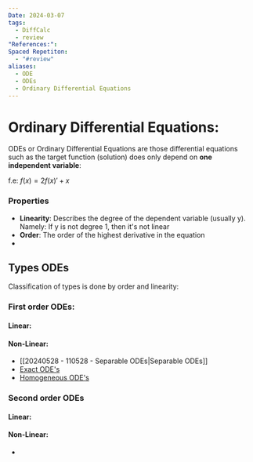 ```yaml
---
Date: 2024-03-07
tags:
  - DiffCalc
  - review
"References:": 
Spaced Repetiton:
  - "#review"
aliases:
  - ODE
  - ODEs
  - Ordinary Differential Equations
---
```

# Ordinary Differential Equations: 

ODEs or Ordinary Differential Equations are those differential equations such as the target function (solution) does only depend on **one independent variable**: 

f.e: $f(x) = 2f(x)' + x$

### Properties
+ **Linearity**: Describes the degree of the dependent variable (usually y). Namely: If y is not degree 1, then it's not linear
+ **Order**: The order of the highest derivative in the equation 
+ 
## Types ODEs

Classification of types is done by order and linearity: 

### First order ODEs:
#### Linear:

#### Non-Linear: 

+ [[20240528 - 110528 - Separable ODEs|Separable ODEs]]
+ [Exact ODE's](Exact%20ODE's.md)
+ [Homogeneous ODE's](Homogeneous%20ODE's.md)

### Second order ODEs
#### Linear: 

#### Non-Linear: 
+ 

